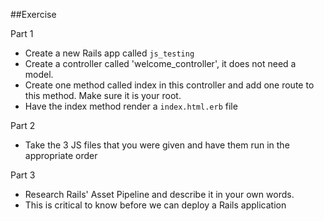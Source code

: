 ##Exercise

Part 1
- Create a new Rails app called `js_testing`
- Create a controller called 'welcome_controller', it does not need a model.
- Create one method called index in this controller and add one route to this method. Make sure it is your root.
- Have the index method render a `index.html.erb` file

Part 2
- Take the 3 JS files that you were given and have them run in the appropriate order

Part 3
- Research Rails' Asset Pipeline and describe it in your own words.
- This is critical to know before we can deploy a Rails application